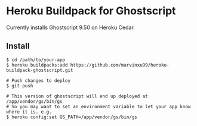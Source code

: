 # Heroku Buildpack for Ghostscript

Currently installs Ghostscript 9.50 on Heroku Cedar.

## Install

    $ cd /path/to/your-app
    $ heroku buildpacks:add https://github.com/marvinxu99/heroku-buildpack-ghostscript.git
    
    # Push changes to deploy
    $ git push

    # This version of ghostscript will end up deployed at /app/vendor/gs/bin/gs
    # So you may want to set an environment variable to let your app know where it is. e.g.
    $ heroku config:set GS_PATH=/app/vendor/gs/bin/gs
